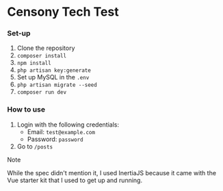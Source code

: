 # Censony Tech Test

### Set-up

1. Clone the repository
2. `composer install`
3. `npm install`
4. `php artisan key:generate`
5. Set up MySQL in the `.env`
6. `php artisan migrate --seed`
7. `composer run dev`

### How to use

1. Login with the following credentials:
    - Email: `test@example.com`
    - Password: `password`
2. Go to `/posts`

> [!NOTE]
> While the spec didn't mention it, I used InertiaJS because it came with the Vue starter kit that I used to get up and running.
